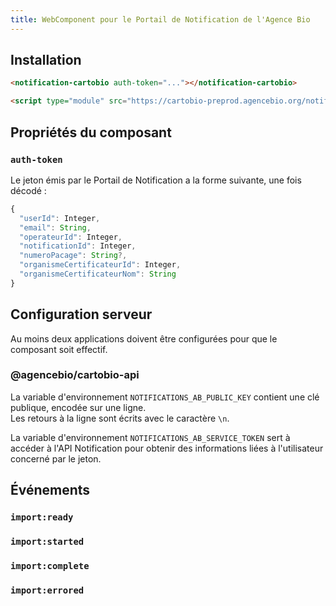 ```yaml
---
title: WebComponent pour le Portail de Notification de l'Agence Bio
---
```


## Installation

```html
<notification-cartobio auth-token="..."></notification-cartobio>

<script type="module" src="https://cartobio-preprod.agencebio.org/notification-webcomponent/notification-cartobio.es.js"></script>
```

## Propriétés du composant

### `auth-token`

Le jeton émis par le Portail de Notification a la forme suivante, une fois décodé :

```javascript
{
  "userId": Integer,
  "email": String,
  "operateurId": Integer,
  "notificationId": Integer,
  "numeroPacage": String?,
  "organismeCertificateurId": Integer,
  "organismeCertificateurNom": String
}
```

## Configuration serveur

Au moins deux applications doivent être configurées pour que le composant soit effectif.

### @agencebio/cartobio-api

La variable d'environnement `NOTIFICATIONS_AB_PUBLIC_KEY` contient une clé publique, encodée sur une ligne.\
Les retours à la ligne sont écrits avec le caractère `\n`.

La variable d'environnement `NOTIFICATIONS_AB_SERVICE_TOKEN` sert à accéder à l'API Notification
pour obtenir des informations liées à l'utilisateur concerné par le jeton.

## Événements

### `import:ready`

### `import:started`

### `import:complete`

### `import:errored`
